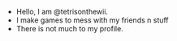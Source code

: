 -  Hello, I am @tetrisonthewii. 
- I make games to mess with my friends n stuff
- There is not much to my profile.
